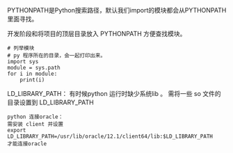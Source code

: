 PYTHONPATH是Python搜索路径，默认我们import的模块都会从PYTHONPATH里面寻找。

开发阶段和将项目的顶层目录放入 PYTHONPATH 方便查找模块。

```
# 列举模块
# py 程序所在的目录，会一起打印出来。
import sys 
module = sys.path 
for i in module: 
	print(i)
```



LD_LIBRARY_PATH： 有时候python 运行时缺少系统lib 。  需将一些 so 文件的目录设置到 LD_LIBRARY_PATH

```
python 连接oracle：
需安装 client 并设置
export LD_LIBRARY_PATH=/usr/lib/oracle/12.1/client64/lib:$LD_LIBRARY_PATH
才能连接oracle
```

